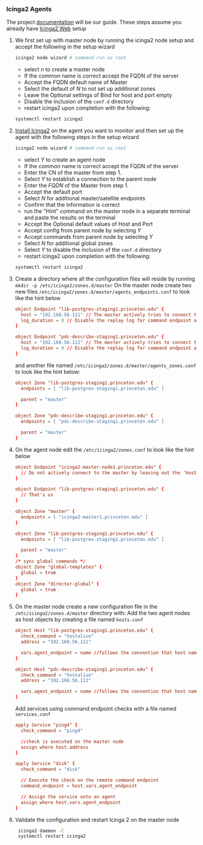### Icinga2 Agents

The project [documentation](https://icinga.com/docs/icinga-2/latest/doc/06-distributed-monitoring/) will be our guide. These steps assume you already have [Icinga2 Web](icinga2_web.md) setup

  1. We first set up with master node by running the icinga2 node setup and accept the following in the setup wizard
     ```bash
     icinga2 node wizard # command run as root
     ```
     * select *n* to create a master node
     * If the common name is correct accept the FQDN of the server
     * Accept the FQDN default name of Master
     * Select the default of *N* to not set up additional zones
     * Leave the Optional settings of Bind for host and port empty
     * Disable the inclusion of the `conf.d` directory
     * restart icinga2 upon completion with the following:
     ```bash
     systemctl restart icinga2
     ```
  2. [Install Icinga2](icinga2.md) on the agent you want to monitor and then set up the agent with the following steps in the setup wizard
     ```bash
     icinga2 node wizard # command run as root
     ```
     * select *Y* to create an agent node
     * If the common name is correct accept the FQDN of the server
     * Enter the CN of the master from step 1. 
     * Select *Y* to establish a connection to the parent node
     * Enter the *FQDN* of the Master from step 1.
     * Accept the default port
     * Select *N* for additional master/satellite endpoints
     * Confirm that the information is correct
     * run the "Hint" command on the master node in a separate terminal and paste the results on the terminal
     * Accept the Optional default values of Host and Port
     * Accept config from parent node by selecting *Y*
     * Accept commands from parent node by selecting *Y*
     * Select *N* for additional global zones
     * Select *Y* to disable the inclusion of the `conf.d` directory
     * restart icinga2 upon completion with the following:
     ```bash
     systemctl restart icinga2
     ```
  3. Create a directory where all the configuration files will reside by running `mkdir -p /etc/icinga2/zones.d/master` On the master node create two new files `/etc/icinga2/zones.d/master/agents_endpoints.conf` to look like the hint below
     ```conf
     object Endpoint "lib-postgres-staging1.princeton.edu" {
       host = "192.168.56.111" // The master actively tries to connect to the agent
       log_duration = 0 // Disable the replay log for command endpoint agents
     }

     object Endpoint "pdc-describe-staging1.princeton.edu" {
       host = "192.168.56.112" // The master actively tries to connect to the agent
       log_duration = 0 // Disable the replay log for command endpoint agents
     }
     ```
     and another file named `/etc/icinga2/zones.d/master/agents_zones.conf` to look like the hint below:

     ```conf
     object Zone "lib-postgres-staging1.princeton.edu" {
       endpoints = [ "lib-postgres-staging1.princeton.edu" ]

       parent = "master"
     }

     object Zone "pdc-describe-staging1.princeton.edu" {
       endpoints = [ "pdc-describe-staging1.princeton.edu" ]

       parent = "master"
     }

     ```
  3. On the agent node edit the `/etc/icinga2/zones.conf` to look like the hint below
     ```conf
     object Endpoint "icinga2-master-node1.princeton.edu" {
       // Do not actively connect to the master by leaving out the 'host' attribute
     }

     object Endpoint "lib-postgres-staging1.princeton.edu" {
       // That's us
     }

     object Zone "master" {
       endpoints = [ "icinga2-master1.princeton.edu" ]
     }

     object Zone "lib-postgres-staging1.princeton.edu" {
       endpoints = [ "lib-postgres-staging1.princeton.edu" ]

       parent = "master"
     }
     /* sync global commands */
     object Zone "global-templates" {
       global = true
     }
     object Zone "director-global" {
       global = true
     }
     ```
  4. On the master node create a new configuration file in the `/etc/icinga2/zones.d/master` directory with:
     Add the two agent nodes as host objects by creating a file named `hosts.conf`
     ```conf
     object Host "lib-postgres-staging1.princeton.edu" {
       check_command = "hostalive"
       address = "192.168.56.111"

       vars.agent_endpoint = name //follows the convention that host name == endpoint name
     }

     object Host "pdc-describe-staging1.princeton.edu" {
       check_command = "hostalive"
       address = "192.168.56.112"

       vars.agent_endpoint = name //follows the convention that host name == endpoint name
     }
     ```
     Add services using command endpoint checks with a file named `services.conf`
     ```conf
     apply Service "ping4" {
       check_command = "ping4"

       //check is executed on the master node
       assign where host.address
     }

     apply Service "disk" {
       check_command = "disk"

       // Execute the check on the remote command endpoint
       command_endpoint = host.vars.agent_endpoint

       // Assign the service onto an agent
       assign where host.vars.agent_endpoint
     }
     ```
  6. Validate the configuration and restart Icinga 2 on the master node
     ```bash
      icinga2 daemon -C
      systemctl restart icinga2
      ```
